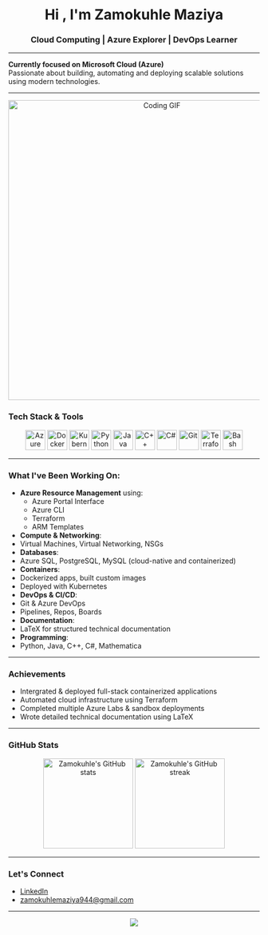 <h1 align="center">Hi , I'm Zamokuhle Maziya</h1>
<h3 align="center">Cloud Computing | Azure Explorer | DevOps Learner</h3>

---

 **Currently focused on Microsoft Cloud (Azure)**  
 Passionate about building, automating and deploying scalable solutions using modern technologies.

---

<p align="center">
  <img src="https://media.giphy.com/media/qgQUggAC3Pfv687qPC/giphy.gif" alt="Coding GIF" width="600"/>
</p>

### Tech Stack & Tools

<p align="center">
  <img src="https://cdn.jsdelivr.net/gh/devicons/devicon/icons/azure/azure-original.svg" alt="Azure" width="40" height="40"/>
  <img src="https://cdn.jsdelivr.net/gh/devicons/devicon/icons/docker/docker-original.svg" alt="Docker" width="40" height="40"/>
  <img src="https://cdn.jsdelivr.net/gh/devicons/devicon/icons/kubernetes/kubernetes-plain.svg" alt="Kubernetes" width="40" height="40"/>
  <img src="https://cdn.jsdelivr.net/gh/devicons/devicon/icons/python/python-original.svg" alt="Python" width="40" height="40"/>
  <img src="https://cdn.jsdelivr.net/gh/devicons/devicon/icons/java/java-original.svg" alt="Java" width="40" height="40"/>
  <img src="https://cdn.jsdelivr.net/gh/devicons/devicon/icons/cplusplus/cplusplus-original.svg" alt="C++" width="40" height="40"/>
  <img src="https://cdn.jsdelivr.net/gh/devicons/devicon/icons/csharp/csharp-original.svg" alt="C#" width="40" height="40"/>
  <img src="https://cdn.jsdelivr.net/gh/devicons/devicon/icons/git/git-original.svg" alt="Git" width="40" height="40"/>
  <img src="https://cdn.jsdelivr.net/gh/devicons/devicon/icons/terraform/terraform-original.svg" alt="Terraform" width="40" height="40"/>
  <img src="https://cdn.jsdelivr.net/gh/devicons/devicon/icons/bash/bash-original.svg" alt="Bash" width="40" height="40"/>
</p>

---

### What I've Been Working On:

- **Azure Resource Management** using:
  - Azure Portal Interface
  - Azure CLI
  - Terraform
  - ARM Templates
-  **Compute & Networking**:
  - Virtual Machines, Virtual Networking, NSGs
-  **Databases**:
  - Azure SQL, PostgreSQL, MySQL (cloud-native and containerized)
-  **Containers**:
  - Dockerized apps, built custom images
  - Deployed with Kubernetes
-  **DevOps & CI/CD**:
  - Git & Azure DevOps
  - Pipelines, Repos, Boards
-  **Documentation**:
  - LaTeX for structured technical documentation
-  **Programming**:
  - Python, Java, C++, C#, Mathematica

---

###  Achievements

-  Intergrated & deployed full-stack containerized applications
-  Automated cloud infrastructure using Terraform
-  Completed multiple Azure Labs & sandbox deployments
-  Wrote detailed technical documentation using LaTeX

---

###  GitHub Stats

<p align="center">
  <img src="https://github-readme-stats.vercel.app/api?username=Zamam03&show_icons=true&theme=azure&hide_title=true" alt="Zamokuhle's GitHub stats" height="180"/>
  <img src="https://github-readme-streak-stats.herokuapp.com/?user=Zamam03&theme=azure" alt="Zamokuhle's GitHub streak" height="180"/>
</p>

---

### Let's Connect

-  [LinkedIn](https://www.linkedin.com/) 
-  zamokuhlemaziya944@gmail.com

---

<p align="center">
  <img src="https://capsule-render.vercel.app/api?type=waving&color=0b5caa&height=100&section=footer"/>
</p>
